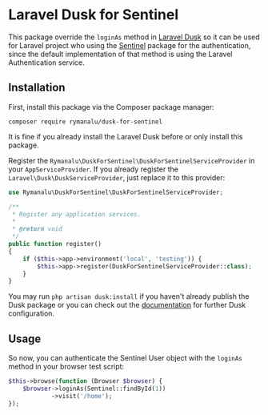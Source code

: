 # Laravel Dusk for Sentinel

This package override the `loginAs` method in [Laravel Dusk](https://github.com/laravel/dusk) so it can be used for Laravel project who using the [Sentinel](https://github.com/cartalyst/sentinel) package for the authentication, since the default implementation of that method is using the Laravel Authentication service.

## Installation
First, install this package via the Composer package manager:
```
composer require rymanalu/dusk-for-sentinel
```

It is fine if you already install the Laravel Dusk before or only install this package.

Register the `Rymanalu\DuskForSentinel\DuskForSentinelServiceProvider` in your `AppServiceProvider`. If you already register the `Laravel\Dusk\DuskServiceProvider`, just replace it to this provider:

```php
use Rymanalu\DuskForSentinel\DuskForSentinelServiceProvider;

/**
 * Register any application services.
 *
 * @return void
 */
public function register()
{
    if ($this->app->environment('local', 'testing')) {
        $this->app->register(DuskForSentinelServiceProvider::class);
    }
}
```

You may run `php artisan dusk:install` if you haven't already publish the Dusk package or you can check out the [documentation](https://laravel.com/docs/dusk#installation) for further Dusk configuration.

## Usage

So now, you can authenticate the Sentinel User object with the `loginAs` method in your browser test script:

```php
$this->browse(function (Browser $browser) {
    $browser->loginAs(Sentinel::findById(1))
            ->visit('/home');
});
```
